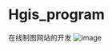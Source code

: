 # Hgis_program
在线制图网站的开发
![image](https://github.com/lzxleslie/Hgis_program.git/webScreenShots/osm.png)

